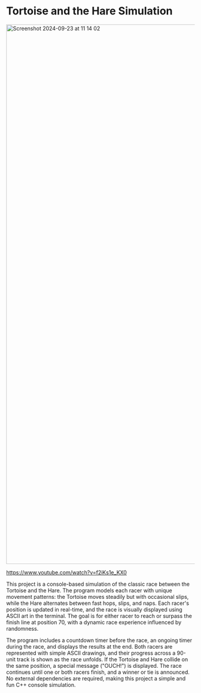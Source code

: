 
# Tortoise and the Hare Simulation
<img width="1440" alt="Screenshot 2024-09-23 at 11 14 02" src="https://github.com/user-attachments/assets/1e7bc4b7-ad6e-432b-bebb-fac9446c79ad">

https://www.youtube.com/watch?v=f2iKs1e_KX0

This project is a console-based simulation of the classic race between the Tortoise and the Hare. The program models each racer with unique movement patterns: the Tortoise moves steadily but with occasional slips, while the Hare alternates between fast hops, slips, and naps. Each racer's position is updated in real-time, and the race is visually displayed using ASCII art in the terminal. The goal is for either racer to reach or surpass the finish line at position 70, with a dynamic race experience influenced by randomness.

The program includes a countdown timer before the race, an ongoing timer during the race, and displays the results at the end. Both racers are represented with simple ASCII drawings, and their progress across a 90-unit track is shown as the race unfolds. If the Tortoise and Hare collide on the same position, a special message ("OUCH!") is displayed. The race continues until one or both racers finish, and a winner or tie is announced. No external dependencies are required, making this project a simple and fun C++ console simulation.
